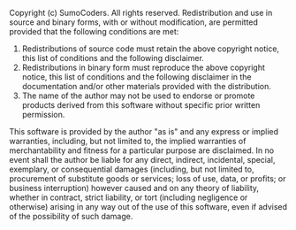Copyright (c) SumoCoders. All rights reserved.
Redistribution and use in source and binary forms, with or without
modification, are permitted provided that the following conditions are met:

1. Redistributions of source code must retain the above copyright notice, this
   list of conditions and the following disclaimer.
2. Redistributions in binary form must reproduce the above copyright notice,
   this list of conditions and the following disclaimer in the documentation
   and/or other materials provided with the distribution.
3. The name of the author may not be used to endorse or promote products
   derived from this software without specific prior written permission.

This software is provided by the author "as is" and any express or implied
warranties, including, but not limited to, the implied warranties of
merchantability and fitness for a particular purpose are disclaimed. In no event
shall the author be liable for any direct, indirect, incidental, special,
exemplary, or consequential damages (including, but not limited to, procurement
of substitute goods or services; loss of use, data, or profits; or business
interruption) however caused and on any theory of liability, whether in
contract, strict liability, or tort (including negligence or otherwise) arising
in any way out of the use of this software, even if advised of the possibility
of such damage.
